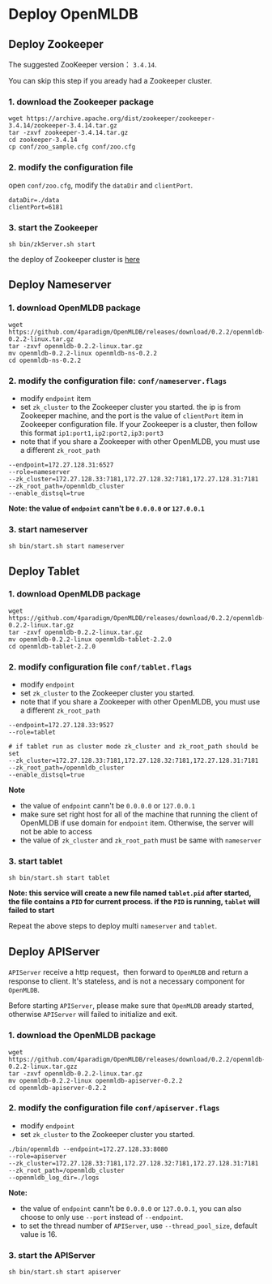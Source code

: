 # Deploy OpenMLDB

## Deploy Zookeeper
The suggested ZooKeeper version： `3.4.14`.

You can skip this step if you aready had a Zookeeper cluster.

### 1. download the Zookeeper package

```
wget https://archive.apache.org/dist/zookeeper/zookeeper-3.4.14/zookeeper-3.4.14.tar.gz
tar -zxvf zookeeper-3.4.14.tar.gz
cd zookeeper-3.4.14
cp conf/zoo_sample.cfg conf/zoo.cfg
```

### 2. modify the configuration file
open `conf/zoo.cfg`, modify the `dataDir` and `clientPort`.

```
dataDir=./data
clientPort=6181
```

### 3. start the Zookeeper

```
sh bin/zkServer.sh start
```

the deploy of Zookeeper cluster is [here](https://zookeeper.apache.org/doc/r3.4.14/zookeeperStarted.html)

## Deploy Nameserver
### 1. download OpenMLDB package

````
wget https://github.com/4paradigm/OpenMLDB/releases/download/0.2.2/openmldb-0.2.2-linux.tar.gz
tar -zxvf openmldb-0.2.2-linux.tar.gz
mv openmldb-0.2.2-linux openmldb-ns-0.2.2
cd openmldb-ns-0.2.2
````

### 2. modify the configuration file: `conf/nameserver.flags`

* modify `endpoint` item
* set `zk_cluster` to the Zookeeper cluster you started. the ip is from Zookeeper machine, and the port is the value of `clientPort` item in Zookeeper configuration file. If your Zookeeper is a cluster, then follow this format `ip1:port1,ip2:port2,ip3:port3`
* note that if you share a Zookeeper with other OpenMLDB, you must use a different `zk_root_path`

```
--endpoint=172.27.128.31:6527
--role=nameserver
--zk_cluster=172.27.128.33:7181,172.27.128.32:7181,172.27.128.31:7181
--zk_root_path=/openmldb_cluster
--enable_distsql=true
```

**Note: the value of `endpoint` cann't be `0.0.0.0` or `127.0.0.1`**

### 3. start nameserver

```
sh bin/start.sh start nameserver
```

## Deploy Tablet
### 1. download OpenMLDB package

```
wget https://github.com/4paradigm/OpenMLDB/releases/download/0.2.2/openmldb-0.2.2-linux.tar.gz
tar -zxvf openmldb-0.2.2-linux.tar.gz
mv openmldb-0.2.2-linux openmldb-tablet-2.2.0
cd openmldb-tablet-2.2.0
```

### 2. modify configuration file `conf/tablet.flags`
* modify `endpoint`
* set `zk_cluster` to the Zookeeper cluster you started.
* note that if you share a Zookeeper with other OpenMLDB, you must use a different `zk_root_path`

```
--endpoint=172.27.128.33:9527
--role=tablet

# if tablet run as cluster mode zk_cluster and zk_root_path should be set
--zk_cluster=172.27.128.33:7181,172.27.128.32:7181,172.27.128.31:7181
--zk_root_path=/openmldb_cluster
--enable_distsql=true
```

**Note**
* the value of `endpoint` cann't be `0.0.0.0` or `127.0.0.1`
* make sure set right host for all of the machine that running the client of OpenMLDB if use domain for `endpoint` item. Otherwise, the server will not be able to access
* the value of `zk_cluster` and `zk_root_path` must be same with `nameserver`

### 3. start tablet

```
sh bin/start.sh start tablet
```

**Note: this service will create a new file named `tablet.pid` after started, the file contains a `PID` for current process. if the `PID` is running, `tablet` will failed to start**

Repeat the above steps to deploy multi `nameserver` and `tablet`.

## Deploy APIServer

`APIServer` receive a http request，then forward to `OpenMLDB` and return a response to client. It's stateless, and is not a necessary component for `OpenMLDB`.

Before starting `APIServer`, please make sure that `OpenMLDB` aready started, otherwise `APIServer` will failed to initialize and exit.

### 1. download the OpenMLDB package

```
wget https://github.com/4paradigm/OpenMLDB/releases/download/0.2.2/openmldb-0.2.2-linux.tar.gzz
tar -zxvf openmldb-0.2.2-linux.tar.gz
mv openmldb-0.2.2-linux openmldb-apiserver-0.2.2
cd openmldb-apiserver-0.2.2
```

### 2. modify the configuration file `conf/apiserver.flags`

* modify `endpoint`
* set `zk_cluster` to the Zookeeper cluster you started.

```
./bin/openmldb --endpoint=172.27.128.33:8080
--role=apiserver
--zk_cluster=172.27.128.33:7181,172.27.128.32:7181,172.27.128.31:7181
--zk_root_path=/openmldb_cluster
--openmldb_log_dir=./logs
```

**Note:**

* the value of `endpoint` cann't be `0.0.0.0` or `127.0.0.1`, you can also choose to only use `--port` instead of `--endpoint`.
* to set the thread number of `APIServer`, use `--thread_pool_size`, default value is 16.

### 3. start the APIServer

```
sh bin/start.sh start apiserver
```
